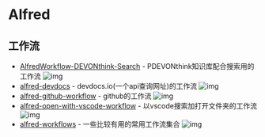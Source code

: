 # Alfred

## 工作流

- [AlfredWorkflow-DEVONthink-Search](https://github.com/mpco/AlfredWorkflow-DEVONthink-Search) - PDEVONthink知识库配合搜索用的工作流 ![img](https://img.shields.io/github/stars/mpco/AlfredWorkflow-DEVONthink-Search)
- [alfred-devdocs](https://github.com/yannickglt/alfred-devdocs) - devdocs.io(一个api查询网址)的工作流 ![img](https://img.shields.io/github/stars/yannickglt/alfred-devdocs)
- [alfred-github-workflow](https://github.com/gharlan/alfred-github-workflow) - github的工作流 ![img](https://img.shields.io/github/stars/gharlan/alfred-github-workflow)
- [alfred-open-with-vscode-workflow](https://github.com/alexchantastic/alfred-open-with-vscode-workflow) - 以vscode搜索加打开文件夹的工作流 ![img](https://img.shields.io/github/stars/alexchantastic/alfred-open-with-vscode-workflow)
- [alfred-workflows](https://github.com/zenorocha/alfred-workflows) - 一些比较有用的常用工作流集合 ![img](https://img.shields.io/github/stars/zenorocha/alfred-workflows)